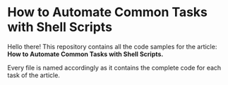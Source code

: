 # How to Automate Common Tasks with Shell Scripts

Hello there! This repository contains all the code samples for the article: **How to Automate Common Tasks with Shell Scripts.**

Every file is named accordingly as it contains the complete code for each task of the article.
